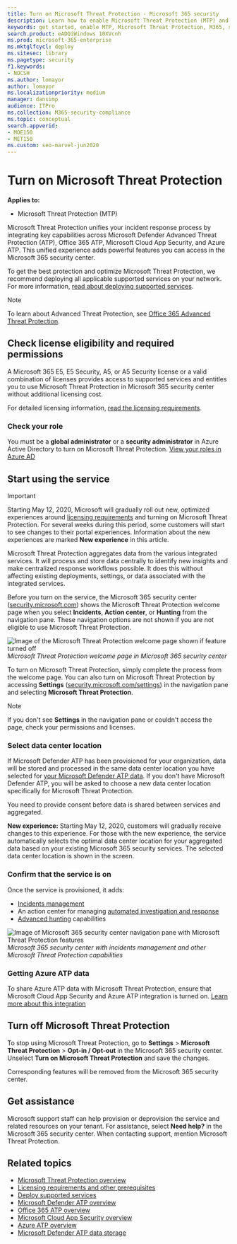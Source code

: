 ```yaml
---
title: Turn on Microsoft Threat Protection - Microsoft 365 security
description: Learn how to enable Microsoft Threat Protection (MTP) and start integrating your security incident and response. 
keywords: get started, enable MTP, Microsoft Threat Protection, M365, security, data location, required permissions, license eligibility, settings page
search.product: eADQiWindows 10XVcnh
ms.prod: microsoft-365-enterprise
ms.mktglfcycl: deploy
ms.sitesec: library
ms.pagetype: security
f1.keywords:
- NOCSH
ms.author: lomayor
author: lomayor
ms.localizationpriority: medium
manager: dansimp
audience: ITPro
ms.collection: M365-security-compliance 
ms.topic: conceptual
search.appverid: 
- MOE150
- MET150
ms.custom: seo-marvel-jun2020
---
```


# Turn on Microsoft Threat Protection

**Applies to:**
- Microsoft Threat Protection (MTP)

Microsoft Threat Protection unifies your incident response process by integrating key capabilities across Microsoft Defender Advanced Threat Protection (ATP), Office 365 ATP, Microsoft Cloud App Security, and Azure ATP. This unified experience adds powerful features you can access in the Microsoft 365 security center.

To get the best protection and optimize Microsoft Threat Protection, we recommend deploying all applicable supported services on your network. For more information, [read about deploying supported services](deploy-supported-services.md).

> [!NOTE]
> To learn about Advanced Threat Protection, see [Office 365 Advanced Threat Protection](https://docs.microsoft.com/en-us/microsoft-365/security/office-365-security/office-365-atp?view=o365-worldwide).

## Check license eligibility and required permissions
A Microsoft 365 E5, E5 Security, A5, or A5 Security license or a valid combination of licenses provides access to supported services and entitles you to use Microsoft Threat Protection in Microsoft 365 security center without additional licensing cost.

For detailed licensing information, [read the licensing requirements](prerequisites.md#licensing-requirements).

### Check your role
You must be a **global administrator** or a **security administrator** in Azure Active Directory to turn on Microsoft Threat Protection. [View your roles in Azure AD](https://docs.microsoft.com//azure/active-directory/users-groups-roles/directory-manage-roles-portal)

## Start using the service

>[!IMPORTANT]
>Starting May 12, 2020, Microsoft will gradually roll out new, optimized experiences around [licensing requirements](prerequisites.md#licensing-requirements) and turning on Microsoft Threat Protection. For several weeks during this period, some customers will start to see changes to their portal experiences. Information about the new experiences are marked **New experience** in this article.

Microsoft Threat Protection aggregates data from the various integrated services. It will process and store data centrally to identify new insights and make centralized response workflows possible. It does this without affecting existing deployments, settings, or data associated with the integrated services.

Before you turn on the service, the Microsoft 365 security center ([security.microsoft.com](https://security.microsoft.com)) shows the Microsoft Threat Protection welcome page when you select **Incidents**, **Action center**, or **Hunting** from the navigation pane. These navigation options are not shown if you are not eligible to use Microsoft Threat Protection.

![Image of the Microsoft Threat Protection welcome page shown if feature turned off](../../media/mtp-welcome.png)
*Microsoft Threat Protection welcome page in Microsoft 365 security center*

To turn on Microsoft Threat Protection, simply complete the process from the welcome page. You can also turn on Microsoft Threat Protection by accessing **Settings** ([security.microsoft.com/settings](https://security.microsoft.com/settings)) in the navigation pane and selecting **Microsoft Threat Protection**.

>[!NOTE]
>If you don't see **Settings** in the navigation pane or couldn't access the page, check your permissions and licenses.

### Select data center location
If Microsoft Defender ATP has been provisioned for your organization, data will be stored and processed in the same data center location you have selected for [your Microsoft Defender ATP data](https://docs.microsoft.com/windows/security/threat-protection/microsoft-defender-atp/data-storage-privacy). If you don't have Microsoft Defender ATP, you will be asked to choose a new data center location specifically for Microsoft Threat Protection.

You need to provide consent before data is shared between services and aggregated.

**New experience:** Starting May 12, 2020, customers will gradually receive changes to this experience. For those with the new experience, the service automatically selects the optimal data center location for your aggregated data based on your existing Microsoft 365 security services. The selected data center location is shown in the screen.

### Confirm that the service is on
Once the service is provisioned, it adds:

- [Incidents management](incidents-overview.md)
- An action center for managing [automated investigation and response](mtp-autoir.md)
- [Advanced hunting](advanced-hunting-overview.md) capabilities

![Image of Microsoft 365 security center navigation pane with Microsoft Threat Protection features](../../media/mtp-on.png)
*Microsoft 365 security center with incidents management and other Microsoft Threat Protection capabilities*

### Getting Azure ATP data
To share Azure ATP data with Microsoft Threat Protection, ensure that Microsoft Cloud App Security and Azure ATP integration is turned on. [Learn more about this integration](https://docs.microsoft.com/cloud-app-security/aatp-integration)

## Turn off Microsoft Threat Protection
To stop using Microsoft Threat Protection, go to **Settings** > **Microsoft Threat Protection** > **Opt-in / Opt-out** in the Microsoft 365 security center. Unselect **Turn on Microsoft Threat Protection** and save the changes.

Corresponding features will be removed from the Microsoft 365 security center.

## Get assistance

Microsoft support staff can help provision or deprovision the service and related resources on your tenant. For assistance, select **Need help?** in the Microsoft 365 security center. When contacting support, mention Microsoft Threat Protection.

## Related topics

- [Microsoft Threat Protection overview](microsoft-threat-protection.md)
- [Licensing requirements and other prerequisites](prerequisites.md)
- [Deploy supported services](deploy-supported-services.md)
- [Microsoft Defender ATP overview](https://docs.microsoft.com/windows/security/threat-protection/microsoft-defender-atp/microsoft-defender-advanced-threat-protection)
- [Office 365 ATP overview](../office-365-security/office-365-atp.md)
- [Microsoft Cloud App Security overview](https://docs.microsoft.com/cloud-app-security/what-is-cloud-app-security)
- [Azure ATP overview](https://docs.microsoft.com/azure-advanced-threat-protection/what-is-atp)
- [Microsoft Defender ATP data storage](https://docs.microsoft.com/windows/security/threat-protection/microsoft-defender-atp/data-storage-privacy)